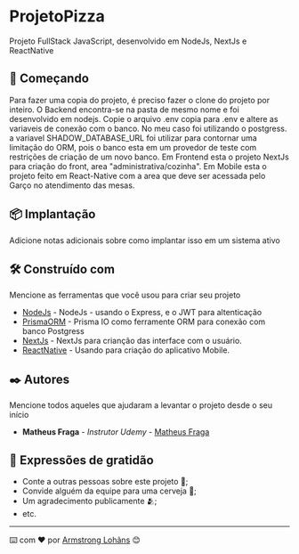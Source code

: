 # ProjetoPizza

Projeto FullStack JavaScript, desenvolvido em NodeJs, NextJs e ReactNative

## 🚀 Começando

Para fazer uma copia do projeto, é preciso fazer o clone do projeto por inteiro.
O Backend encontra-se na pasta de mesmo nome e foi desenvolvido em nodejs.
Copie o arquivo .env copia para .env e altere as variaveis de conexão com o banco. No meu caso foi utilizando o postgress.
a variavel SHADOW_DATABASE_URL foi utilizar para contornar uma limitação do ORM, pois o banco esta em um provedor de teste
com restrições de criação de um novo banco.
Em Frontend esta o projeto NextJs para criação do front, area "administrativa/cozinha". 
Em Mobile esta o projeto feito em React-Native com a area que deve ser acessada pelo Garço no atendimento das mesas.


## 📦 Implantação

Adicione notas adicionais sobre como implantar isso em um sistema ativo

## 🛠️ Construído com

Mencione as ferramentas que você usou para criar seu projeto

* [NodeJs](https://nodejs.org/) - NodeJs - usando o Express, e o JWT para altenticação
* [PrismaORM](https://www.prisma.io/) - Prisma IO como ferramente ORM para conexão com banco Postgress
* [NextJs](https://nextjs.org/) - NextJs para crianção das interface com o usuário.
* [ReactNative](https://reactnative.dev/) - Usando para criação do aplicativo Mobile.


## ✒️ Autores

Mencione todos aqueles que ajudaram a levantar o projeto desde o seu início

* **Matheus Fraga** - *Instrutor Udemy* - [Matheus Fraga](https://www.linkedin.com/in/matheusfragad/)

## 🎁 Expressões de gratidão

* Conte a outras pessoas sobre este projeto 📢;
* Convide alguém da equipe para uma cerveja 🍺;
* Um agradecimento publicamente 🫂;
* etc.


---
⌨️ com ❤️ por [Armstrong Lohãns](https://gist.github.com/lohhans) 😊
